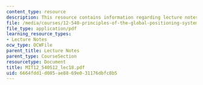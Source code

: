 ```yaml
---
content_type: resource
description: This resource contains information regarding lecture notes.
file: /media/courses/12-540-principles-of-the-global-positioning-system-spring-2012/6664fdd1d085ae8869e031176dbfc8b5_MIT12_540S12_lec18.pdf
file_type: application/pdf
learning_resource_types:
- Lecture Notes
ocw_type: OCWFile
parent_title: Lecture Notes
parent_type: CourseSection
resourcetype: Document
title: MIT12_540S12_lec18.pdf
uid: 6664fdd1-d085-ae88-69e0-31176dbfc8b5
---
```

